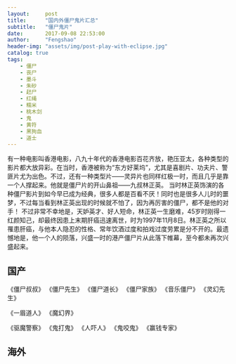 ```yaml
---
layout:     post
title:      "国内外僵尸鬼片汇总"
subtitle:   "僵尸鬼片"
date:       2017-09-08 22:53:00
author:     "Fengshao"
header-img: "assets/img/post-play-with-eclipse.jpg"
catalog: true
tags:
    - 僵尸
    - 丧尸
    - 墨斗
    - 朱砂
    - 赶尸
    - 红绳
    - 糯米
    - 桃木剑
    - 鬼
    - 黄符
    - 黑狗血
    - 道士
---
```

有一种电影叫香港电影，八九十年代的香港电影百花齐放，艳压亚太，各种类型的影片都大放异彩。在当时，香港被称为“东方好莱坞”，尤其是喜剧片、功夫片、警匪片尤为出色。不过，还有一种类型片——灵异片也同样红极一时，而且几乎是靠一个人撑起来。他就是僵尸片的开山鼻祖——九叔林正英。
当时林正英饰演的各种僵尸影片到如今早已成为经典，很多人都是百看不厌！同时也是很多人儿时的噩梦，不过每当看到林正英出现的时候就不怕了，因为再厉害的僵尸，都不是他的对手！
不过非常不幸地是，天妒英才、好人短命，林正英一生磨难，45岁时刚得一红颜知己，却最终因患上末期肝癌迅速离世，时为1997年11月8日。林正英之所以罹患肝癌，与他本人隐忍的性格、常年饮酒过度和拍戏过度劳累是分不开的。最遗憾地是，他一个人的陨落，兴盛一时的港产僵尸片从此落下帷幕，至今都未再次兴盛起来。

## 国产

《僵尸叔叔》 《僵尸先生》 《僵尸道长》 《僵尸家族》 《音乐僵尸》 《灵幻先生》 

《一眉道人》  《魔幻界》

《驱魔警察》 《鬼打鬼》 《人吓人》 《鬼咬鬼》 《赢钱专家》



## 海外

